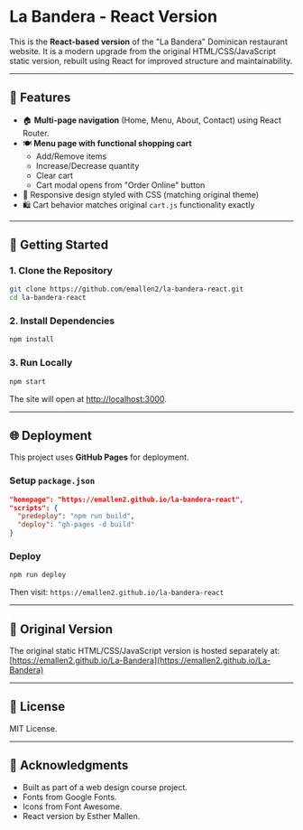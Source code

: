 # La Bandera - React Version 

This is the **React-based version** of the "La Bandera" Dominican restaurant website. It is a modern upgrade from the original HTML/CSS/JavaScript static version, rebuilt using React for improved structure and maintainability.

---

## 📌 Features

- 🏠 **Multi-page navigation** (Home, Menu, About, Contact) using React Router.
- 🍽️ **Menu page with functional shopping cart**
  - Add/Remove items
  - Increase/Decrease quantity
  - Clear cart
  - Cart modal opens from "Order Online" button
- 🎨 Responsive design styled with CSS (matching original theme)
- 🛍️ Cart behavior matches original `cart.js` functionality exactly

---

## 🚀 Getting Started

### 1. Clone the Repository
```bash
git clone https://github.com/emallen2/la-bandera-react.git
cd la-bandera-react
```

### 2. Install Dependencies
```bash
npm install
```

### 3. Run Locally
```bash
npm start
```

The site will open at [http://localhost:3000](http://localhost:3000).

---

## 🌐 Deployment

This project uses **GitHub Pages** for deployment.

### Setup `package.json`
```json
"homepage": "https://emallen2.github.io/la-bandera-react",
"scripts": {
  "predeploy": "npm run build",
  "deploy": "gh-pages -d build"
}
```

### Deploy
```bash
npm run deploy
```
Then visit: `https://emallen2.github.io/la-bandera-react`

---

## 📂 Original Version
The original static HTML/CSS/JavaScript version is hosted separately at:
[https://emallen2.github.io/La-Bandera](https://emallen2.github.io/La-Bandera)

---

## 📄 License
MIT License.

---

## 🙌 Acknowledgments
- Built as part of a web design course project.
- Fonts from Google Fonts.
- Icons from Font Awesome.
- React version by Esther Mallen.




